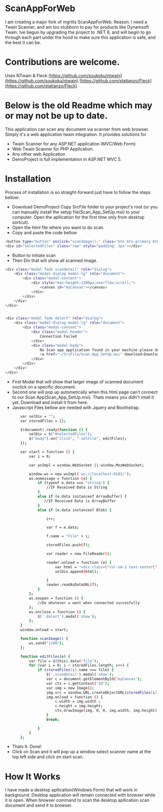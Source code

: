 # ScanAppForWeb

I am creating a major fork of mgriits ScanAppForWeb.
Reason: I need a Twain Scanner, and am too stubborn to pay for products like Dynamsoft Twain.
Ive begun by upgrading the project to .NET 8, and will begin to go through each part under the hood to make sure this application is safe, and the best it can be.
# Contributions are welcome.

Uses NTwain & Fleck
[https://github.com/soukoku/ntwain](https://github.com/soukoku/ntwain)
[https://github.com/statianzo/Fleck](https://github.com/statianzo/Fleck)


# Below is the old Readme which may or may not be up to date.

This application can scan any document via scanner from web browser. Simply it's a web application twain integration. It provides solutions for
  - Twain Scanner for any ASP.NET application (MVC/Web Form)
  - Web Twain Scanner for PHP Application.
  - Any other web Application
  - DemoProject is full implementation in ASP.NET MVC 5.
# Installation
Process of installation is so straight-forward just have to follow the steps bellow:
  - Download DemoProject Copy SrcFile folder to your project's root (or you can manually install the setup file(Scan_App_SetUp.msi) to your computer. Open the apllication for the first time only from desktop sortcut).
  - Open the html file where you want to do scan.
  - Copy and paste the code bellow
```sh
<button type="button" onclick="scanImage();" class="btn btn-primary btn-lg">Scan</button>
<div id="selectedFiles" class="row" style="padding: 3px"></div>
```
  - Button to initiate scan
  - Then Div that will show all scanned image.
 
```sh
<div class="modal fade scandetail" role="dialog">
    <div class="modal-dialog modal-lg" role="document">
        <div class="modal-content">
            <div style="max-height:1200px;overflow:scroll;">
                <canvas id="myCanvas"></canvas>
            </div>
        </div>
    </div>
</div>


<div class="modal fade dalert" role="dialog">
    <div class="modal-dialog modal-lg" role="document">
        <div class="modal-content">
            <div class="modal-header">
                Connection Failed
            </div>
            <div class="modal-body">
                No Scan app application found in your machine please download,install and open first then refresh the browser.
                <a href="~/SrcFile/Scan_App_SetUp.msi" download>Download Files</a>
            </div>
        </div>
    </div>
</div>
```
  - First Modal that will show that larger image of scanned document onclick on a specific document.
  - Second one will pop up autometically when this html page can't connect to our Scan App(Scan_App_SetUp.msi). Thats means you didn't intall it yet. Download and install it from here. 
  - Javascript Files bellow are needed with Jquery and Boothstrap.
 ```sh
        var selDiv = "";
        var storedFiles = [];

        $(document).ready(function () {
            selDiv = $("#selectedFiles");
            $("body").on("click", ".selFile", editFiles);
        });

        var start = function () {
            var i = 0;

            var wsImpl = window.WebSocket || window.MozWebSocket;

            window.ws = new wsImpl('ws://localhost:8181/');
            ws.onmessage = function (e) {
                if (typeof e.data === "string") {
                    //IF Received Data is String
                }
                else if (e.data instanceof ArrayBuffer) {
                   //IF Received Data is ArrayBuffer
                }
                else if (e.data instanceof Blob) {

                    i++;

                    var f = e.data;

                    f.name = "File" + i;

                    storedFiles.push(f);

                    var reader = new FileReader();

                    reader.onload = function (e) {
                        var html = "<div class=\"col-sm-2 text-center\" style=\"border: 1px solid black; margin-left: 2px;\"><img height=\"200px\" width=\"200px\" src=\"" + e.target.result + "\" data-file='" + f.name + "' class='selFile' title='Click to remove'><br/>" + i + "</div>";
                        selDiv.append(html);

                    }
                    reader.readAsDataURL(f);
                }
            };
            ws.onopen = function () {
                //Do whatever u want when connected succesfully
            };
            ws.onclose = function () {
                $('.dalert').modal('show');
            };
        }
        window.onload = start;

        function scanImage() {
            ws.send("1100");
        };

        function editFiles(e) {
            var file = $(this).data("file");
            for (var i = 0; i < storedFiles.length; i++) {
                if (storedFiles[i].name === file) {
                    $('.scandetail').modal('show');
                    var c = document.getElementById("myCanvas");
                    var ctx = c.getContext("2d");
                    var img = new Image();
                    img.src = window.URL.createObjectURL(storedFiles[i]);
                    img.onload = function () {
                        c.width = img.width ;
                        c.height = img.height;
                        ctx.drawImage(img, 0, 0, img.width, img.height);
                    }
                    break;

                }
            }
        };
```
  - Thats It. Done!
  - Click on Scan and it will pop up a window select scanner name at the top left side and click on start scan.

# How It Works 
I have made a desktop apllication(Windows Form) that will work in background. Desktop application will remain connected with browser while it is open. When browser command to scan the desktop apllication scan document and send it to browser.
